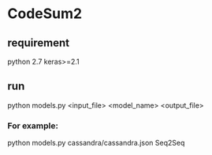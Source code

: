 # CodeSum2

## requirement
python 2.7
keras>=2.1
## run

python models.py <input_file> <model_name> <output_file>
### For example:
python models.py cassandra/cassandra.json Seq2Seq 